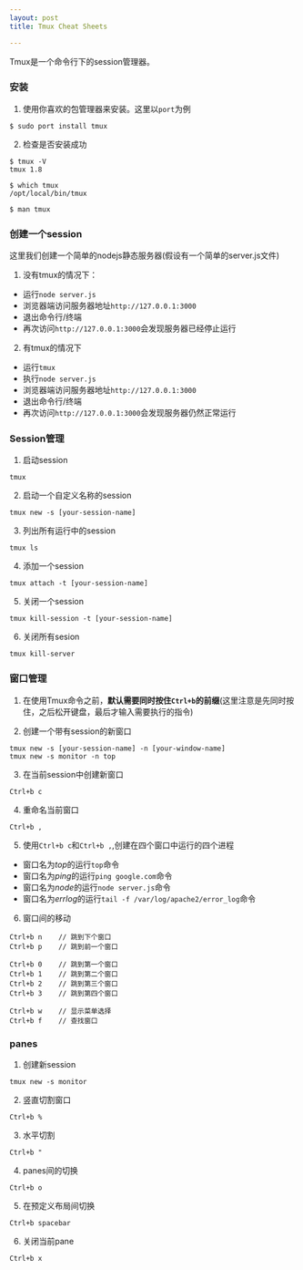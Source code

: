 ```yaml
---
layout: post
title: Tmux Cheat Sheets

---
```


Tmux是一个命令行下的session管理器。

### 安装

1. 使用你喜欢的包管理器来安装。这里以`port`为例

```
$ sudo port install tmux
```

2. 检查是否安装成功

```
$ tmux -V
tmux 1.8

$ which tmux
/opt/local/bin/tmux

$ man tmux
```

### 创建一个session

这里我们创建一个简单的nodejs静态服务器(假设有一个简单的server.js文件)

1. 没有tmux的情况下：

* 运行`node server.js`
* 浏览器端访问服务器地址`http://127.0.0.1:3000`
* 退出命令行/终端
* 再次访问`http://127.0.0.1:3000`会发现服务器已经停止运行

2. 有tmux的情况下

* 运行`tmux`
* 执行`node server.js`
* 浏览器端访问服务器地址`http://127.0.0.1:3000`
* 退出命令行/终端
* 再次访问`http://127.0.0.1:3000`会发现服务器仍然正常运行

### Session管理

1. 启动session

```
tmux
```

2. 启动一个自定义名称的session

```
tmux new -s [your-session-name]
```

3. 列出所有运行中的session

```
tmux ls
```

4. 添加一个session

```
tmux attach -t [your-session-name]
```

5. 关闭一个session

```
tmux kill-session -t [your-session-name]
```

6. 关闭所有sesion

```
tmux kill-server
```

### 窗口管理

1. 在使用Tmux命令之前，**默认需要同时按住`Ctrl+b`的前缀**(这里注意是先同时按住，之后松开键盘，最后才输入需要执行的指令)

2. 创建一个带有session的新窗口

```
tmux new -s [your-session-name] -n [your-window-name]
tmux new -s monitor -n top
```

3. 在当前session中创建新窗口

```
Ctrl+b c
```

4. 重命名当前窗口

```
Ctrl+b ,
```

5. 使用`Ctrl+b c`和`Ctrl+b ,`,创建在四个窗口中运行的四个进程

* 窗口名为*top*的运行`top`命令
* 窗口名为*ping*的运行`ping google.com`命令
* 窗口名为*node*的运行`node server.js`命令
* 窗口名为*errlog*的运行`tail -f /var/log/apache2/error_log`命令

6. 窗口间的移动

```
Ctrl+b n    // 跳到下个窗口
Ctrl+b p    // 跳到前一个窗口

Ctrl+b 0    // 跳到第一个窗口
Ctrl+b 1    // 跳到第二个窗口
Ctrl+b 2    // 跳到第三个窗口
Ctrl+b 3    // 跳到第四个窗口

Ctrl+b w    // 显示菜单选择
Ctrl+b f    // 查找窗口
```

### panes

1. 创建新session

```
tmux new -s monitor
```

2. 竖直切割窗口

```
Ctrl+b %
```

3. 水平切割

```
Ctrl+b "
```

4. panes间的切换

```
Ctrl+b o
```

5. 在预定义布局间切换

```
Ctrl+b spacebar
```

6. 关闭当前pane

```
Ctrl+b x
```
